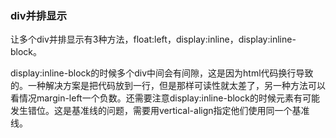 ### div并排显示

让多个div并排显示有3种方法，float:left，display:inline，display:inline-block。

display:inline-block的时候多个div中间会有间隙，这是因为html代码换行导致的。一种解决方案是把代码放到一行，但是那样可读性就太差了，另一种方法可以看情况margin-left一个负数。还需要注意display:inline-block的时候元素有可能发生错位。这是基准线的问题，需要用vertical-align指定他们使用同一个基准线。